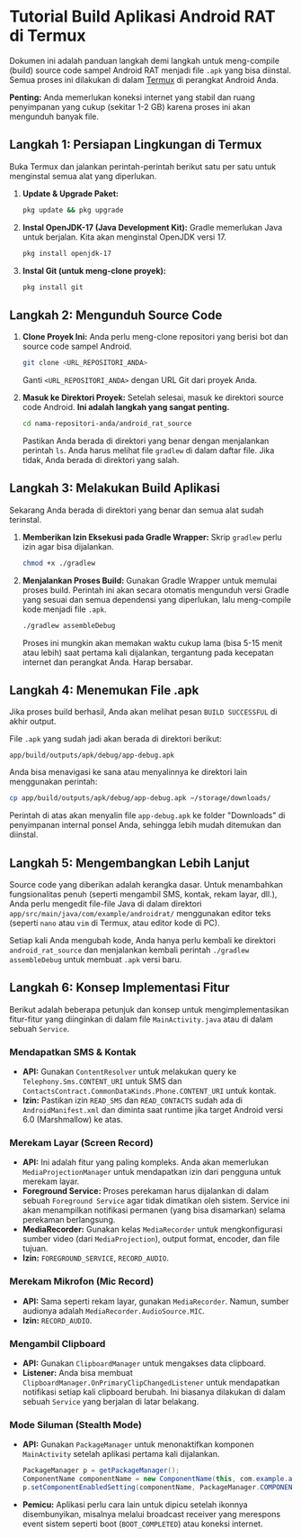 # Tutorial Build Aplikasi Android RAT di Termux

Dokumen ini adalah panduan langkah demi langkah untuk meng-compile (build) source code sampel Android RAT menjadi file `.apk` yang bisa diinstal. Semua proses ini dilakukan di dalam [Termux](https://termux.com/) di perangkat Android Anda.

**Penting:** Anda memerlukan koneksi internet yang stabil dan ruang penyimpanan yang cukup (sekitar 1-2 GB) karena proses ini akan mengunduh banyak file.

## Langkah 1: Persiapan Lingkungan di Termux

Buka Termux dan jalankan perintah-perintah berikut satu per satu untuk menginstal semua alat yang diperlukan.

1.  **Update & Upgrade Paket:**
    ```bash
    pkg update && pkg upgrade
    ```

2.  **Instal OpenJDK-17 (Java Development Kit):**
    Gradle memerlukan Java untuk berjalan. Kita akan menginstal OpenJDK versi 17.
    ```bash
    pkg install openjdk-17
    ```

3.  **Instal Git (untuk meng-clone proyek):**
    ```bash
    pkg install git
    ```

## Langkah 2: Mengunduh Source Code

1.  **Clone Proyek Ini:**
    Anda perlu meng-clone repositori yang berisi bot dan source code sampel Android.
    ```bash
    git clone <URL_REPOSITORI_ANDA>
    ```
    Ganti `<URL_REPOSITORI_ANDA>` dengan URL Git dari proyek Anda.

2.  **Masuk ke Direktori Proyek:**
    Setelah selesai, masuk ke direktori source code Android. **Ini adalah langkah yang sangat penting.**
    ```bash
    cd nama-repositori-anda/android_rat_source
    ```
    Pastikan Anda berada di direktori yang benar dengan menjalankan perintah `ls`. Anda harus melihat file `gradlew` di dalam daftar file. Jika tidak, Anda berada di direktori yang salah.

## Langkah 3: Melakukan Build Aplikasi

Sekarang Anda berada di direktori yang benar dan semua alat sudah terinstal.

1.  **Memberikan Izin Eksekusi pada Gradle Wrapper:**
    Skrip `gradlew` perlu izin agar bisa dijalankan.
    ```bash
    chmod +x ./gradlew
    ```

2.  **Menjalankan Proses Build:**
    Gunakan Gradle Wrapper untuk memulai proses build. Perintah ini akan secara otomatis mengunduh versi Gradle yang sesuai dan semua dependensi yang diperlukan, lalu meng-compile kode menjadi file `.apk`.
    ```bash
    ./gradlew assembleDebug
    ```
    Proses ini mungkin akan memakan waktu cukup lama (bisa 5-15 menit atau lebih) saat pertama kali dijalankan, tergantung pada kecepatan internet dan perangkat Anda. Harap bersabar.

## Langkah 4: Menemukan File .apk

Jika proses build berhasil, Anda akan melihat pesan `BUILD SUCCESSFUL` di akhir output.

File `.apk` yang sudah jadi akan berada di direktori berikut:

`app/build/outputs/apk/debug/app-debug.apk`

Anda bisa menavigasi ke sana atau menyalinnya ke direktori lain menggunakan perintah:

```bash
cp app/build/outputs/apk/debug/app-debug.apk ~/storage/downloads/
```

Perintah di atas akan menyalin file `app-debug.apk` ke folder "Downloads" di penyimpanan internal ponsel Anda, sehingga lebih mudah ditemukan dan diinstal.

## Langkah 5: Mengembangkan Lebih Lanjut

Source code yang diberikan adalah kerangka dasar. Untuk menambahkan fungsionalitas penuh (seperti mengambil SMS, kontak, rekam layar, dll.), Anda perlu mengedit file-file Java di dalam direktori `app/src/main/java/com/example/androidrat/` menggunakan editor teks (seperti `nano` atau `vim` di Termux, atau editor kode di PC).

Setiap kali Anda mengubah kode, Anda hanya perlu kembali ke direktori `android_rat_source` dan menjalankan kembali perintah `./gradlew assembleDebug` untuk membuat `.apk` versi baru.

## Langkah 6: Konsep Implementasi Fitur

Berikut adalah beberapa petunjuk dan konsep untuk mengimplementasikan fitur-fitur yang diinginkan di dalam file `MainActivity.java` atau di dalam sebuah `Service`.

### Mendapatkan SMS & Kontak
- **API:** Gunakan `ContentResolver` untuk melakukan query ke `Telephony.Sms.CONTENT_URI` untuk SMS dan `ContactsContract.CommonDataKinds.Phone.CONTENT_URI` untuk kontak.
- **Izin:** Pastikan izin `READ_SMS` dan `READ_CONTACTS` sudah ada di `AndroidManifest.xml` dan diminta saat runtime jika target Android versi 6.0 (Marshmallow) ke atas.

### Merekam Layar (Screen Record)
- **API:** Ini adalah fitur yang paling kompleks. Anda akan memerlukan `MediaProjectionManager` untuk mendapatkan izin dari pengguna untuk merekam layar.
- **Foreground Service:** Proses perekaman harus dijalankan di dalam sebuah `Foreground Service` agar tidak dimatikan oleh sistem. Service ini akan menampilkan notifikasi permanen (yang bisa disamarkan) selama perekaman berlangsung.
- **MediaRecorder:** Gunakan kelas `MediaRecorder` untuk mengkonfigurasi sumber video (dari `MediaProjection`), output format, encoder, dan file tujuan.
- **Izin:** `FOREGROUND_SERVICE`, `RECORD_AUDIO`.

### Merekam Mikrofon (Mic Record)
- **API:** Sama seperti rekam layar, gunakan `MediaRecorder`. Namun, sumber audionya adalah `MediaRecorder.AudioSource.MIC`.
- **Izin:** `RECORD_AUDIO`.

### Mengambil Clipboard
- **API:** Gunakan `ClipboardManager` untuk mengakses data clipboard.
- **Listener:** Anda bisa membuat `ClipboardManager.OnPrimaryClipChangedListener` untuk mendapatkan notifikasi setiap kali clipboard berubah. Ini biasanya dilakukan di dalam sebuah `Service` yang berjalan di latar belakang.

### Mode Siluman (Stealth Mode)
- **API:** Gunakan `PackageManager` untuk menonaktifkan komponen `MainActivity` setelah aplikasi pertama kali dijalankan.
  ```java
  PackageManager p = getPackageManager();
  ComponentName componentName = new ComponentName(this, com.example.androidrat.MainActivity.class);
  p.setComponentEnabledSetting(componentName, PackageManager.COMPONENT_ENABLED_STATE_DISABLED, PackageManager.DONT_KILL_APP);
  ```
- **Pemicu:** Aplikasi perlu cara lain untuk dipicu setelah ikonnya disembunyikan, misalnya melalui broadcast receiver yang merespons event sistem seperti boot (`BOOT_COMPLETED`) atau koneksi internet.
